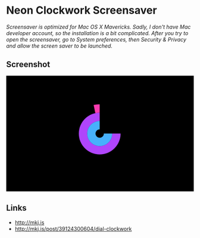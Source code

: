 # Neon Clockwork Screensaver

*Screensaver is optimized for Mac OS X Mavericks. Sadly, I don't have Mac developer account, so the installation is a bit complicated. After you try to open the screensaver, go to System preferences, then Security & Privacy and allow the screen saver to be launched.*

## Screenshot
![Screenshot of the Noen clockwork screensaver](screenshot.png)

## Links

- http://mkj.is
- http://mkj.is/post/39124300604/dial-clockwork
